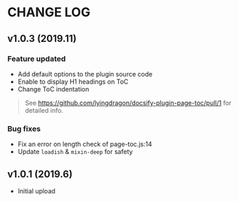 # CHANGE LOG

## v1.0.3 (2019.11)
### Feature updated
- Add default options to the plugin source code
- Enable to display H1 headings on ToC
- Change ToC indentation

> See https://github.com/lyingdragon/docsify-plugin-page-toc/pull/1 for detailed info.

### Bug fixes
- Fix an error on length check of page-toc.js:14
- Update `loadish` & `mixin-deep` for safety

## v1.0.1 (2019.6)

- Initial upload
